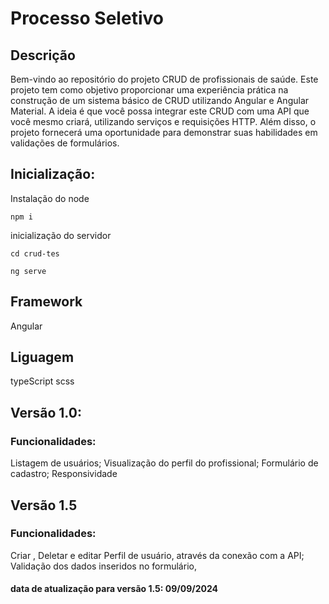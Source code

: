 # Processo Seletivo

## Descrição
Bem-vindo ao repositório do projeto CRUD de profissionais de saúde. Este projeto tem como objetivo proporcionar uma experiência prática na construção de um sistema básico de CRUD utilizando Angular e Angular Material. A ideia é que você possa integrar este CRUD com uma API que você mesmo criará, utilizando serviços e requisições HTTP. Além disso, o projeto fornecerá uma oportunidade para demonstrar suas habilidades em validações de formulários.



## Inicialização:

Instalação do node
``` 
npm i
```

inicialização do servidor
``` 
cd crud-tes

ng serve
```

## Framework

Angular

## Liguagem

typeScript
scss

## Versão 1.0:

### Funcionalidades:

Listagem de usuários;
Visualização do perfil do profissional;
Formulário de cadastro;
Responsividade 

## Versão 1.5

### Funcionalidades:

Criar , Deletar e editar Perfil de usuário, através da conexão com a API;
Validação dos dados inseridos no formulário,

#### data de atualização para versão 1.5: 09/09/2024








